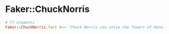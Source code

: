 # Faker::ChuckNorris

```ruby
# 77 elements
Faker::ChuckNorris.fact #=> "Chuck Norris can solve the Towers of Hanoi in one move."
```
